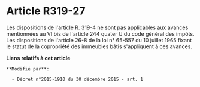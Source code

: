 # Article R319-27

Les dispositions de l'article R. 319-4 ne sont pas applicables aux avances mentionnées au VI bis de l'article 244 quater U du
code général des impôts. Les dispositions de l'article 26-8 de la loi n° 65-557 du 10 juillet 1965 fixant le statut de la
copropriété des immeubles bâtis s'appliquent à ces avances.

**Liens relatifs à cet article**

	**Modifié par**:

	  - Décret n°2015-1910 du 30 décembre 2015 - art. 1
